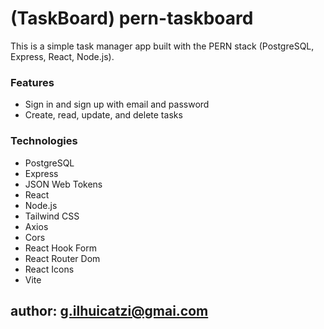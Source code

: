 # (TaskBoard) pern-taskboard

This is a simple task manager app built with the PERN stack (PostgreSQL, Express, React, Node.js).

### Features

- Sign in and sign up with email and password
- Create, read, update, and delete tasks

### Technologies

- PostgreSQL
- Express
- JSON Web Tokens
- React
- Node.js
- Tailwind CSS
- Axios
- Cors
- React Hook Form
- React Router Dom
- React Icons
- Vite

## author: g.ilhuicatzi@gmai.com
